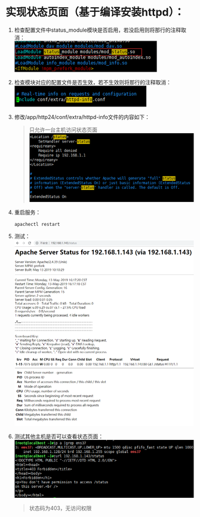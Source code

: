 # 实现状态页面（基于编译安装httpd）：
1. 检查配置文件中status_module模块是否启用，若没启用则将那行的注释取消：  
    ![avagar](https://github.com/aNswerO/note/blob/master/10th-week/pic/%E5%AE%9E%E7%8E%B0%E7%8A%B6%E6%80%81%E9%A1%B5%E9%9D%A2/%E6%A8%A1%E5%9D%97%E5%90%AF%E7%94%A8.png)

2. 检查模块对应的配置文件是否生效，若不生效则将那行的注释取消：  
    ![avagar](https://github.com/aNswerO/note/blob/master/10th-week/pic/%E5%AE%9E%E7%8E%B0%E7%8A%B6%E6%80%81%E9%A1%B5%E9%9D%A2/%E4%BD%BF%E5%AF%B9%E5%BA%94%E6%96%87%E4%BB%B6%E7%94%9F%E6%95%88.png)  
3. 修改/app/http24/conf/extra/httpd-info文件的内容如下：
    >只允许一台主机访问状态页面  
    ![avagar](https://github.com/aNswerO/note/blob/master/10th-week/pic/%E5%AE%9E%E7%8E%B0%E7%8A%B6%E6%80%81%E9%A1%B5%E9%9D%A2/%E4%BF%AE%E6%94%B9%E5%AF%B9%E5%BA%94%E9%85%8D%E7%BD%AE%E6%96%87%E4%BB%B6.png)  
4. 重启服务：
    ```
    apachectl restart
    ```
5. 测试：  
    ![avagar](https://github.com/aNswerO/note/blob/master/10th-week/pic/%E5%AE%9E%E7%8E%B0%E7%8A%B6%E6%80%81%E9%A1%B5%E9%9D%A2/%E6%B5%8B%E8%AF%95.png)
6. 测试其他主机是否可以查看状态页面：  
    ![avagar](https://github.com/aNswerO/note/blob/master/10th-week/pic/%E5%AE%9E%E7%8E%B0%E7%8A%B6%E6%80%81%E9%A1%B5%E9%9D%A2/%E6%B5%8B%E8%AF%95%E5%85%B6%E4%BB%96%E4%B8%BB%E6%9C%BA.png)  
    >状态码为403，无访问权限
